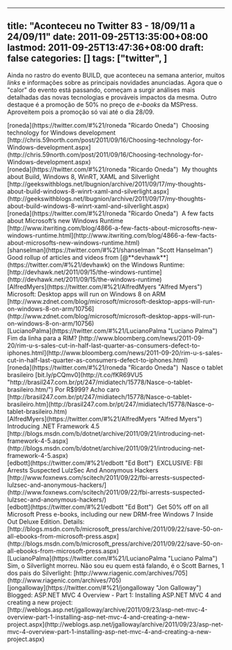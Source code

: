 
---
title: "Aconteceu no Twitter 83 - 18/09/11 a 24/09/11"
date: 2011-09-25T13:35:00+08:00
lastmod: 2011-09-25T13:47:36+08:00
draft: false
categories: []
tags: ["twitter", ]
---


Ainda no rastro do evento BUILD, que aconteceu na semana anterior, muitos *links* e informações sobre as principais novidades anunciadas. Agora que o "calor" do evento está passando, começam a surgir análises mais detalhadas das novas tecnologias e prováveis impactos da mesma. Outro destaque é a promoção de 50% no preço de *e-books* da MSPress. Aproveitem pois a promoção só vai até o dia 28/09.


<div class="tweet-row"><span class="tweet-user-name">[roneda](https://twitter.com/#%21/roneda "Ricardo Oneda")  </span>Choosing technology for Windows development [http://chris.59north.com/post/2011/09/16/Choosing-technology-for-Windows-development.aspx](http://chris.59north.com/post/2011/09/16/Choosing-technology-for-Windows-development.aspx)  


<div class="tweet-row"><span class="tweet-user-name">[roneda](https://twitter.com/#%21/roneda "Ricardo Oneda")  </span>My thoughts about Build, Windows 8, WinRT, XAML and Silverlight [http://geekswithblogs.net/lbugnion/archive/2011/09/17/my-thoughts-about-build-windows-8-winrt-xaml-and-silverlight.aspx](http://geekswithblogs.net/lbugnion/archive/2011/09/17/my-thoughts-about-build-windows-8-winrt-xaml-and-silverlight.aspx)  


<div class="tweet-row"><span class="tweet-user-name">[roneda](https://twitter.com/#%21/roneda "Ricardo Oneda")  </span>A few facts about Microsoft’s new Windows Runtime [http://www.itwriting.com/blog/4866-a-few-facts-about-microsofts-new-windows-runtime.html](http://www.itwriting.com/blog/4866-a-few-facts-about-microsofts-new-windows-runtime.html)  


<div class="tweet-row"><span class="tweet-user-name">[shanselman](https://twitter.com/#%21/shanselman "Scott Hanselman")  </span>Good rollup of articles and videos from [@**devhawk**](https://twitter.com/#%21/devhawk) on the Windows Runtime: [http://devhawk.net/2011/09/15/the-windows-runtime](http://devhawk.net/2011/09/15/the-windows-runtime)  


<div class="tweet-row"><span class="tweet-user-name">[AlfredMyers](https://twitter.com/#%21/AlfredMyers "Alfred Myers")  </span>Microsoft: Desktop apps will run on Windows 8 on ARM [http://www.zdnet.com/blog/microsoft/microsoft-desktop-apps-will-run-on-windows-8-on-arm/10756](http://www.zdnet.com/blog/microsoft/microsoft-desktop-apps-will-run-on-windows-8-on-arm/10756)  


<div class="tweet-row"><span class="tweet-user-name">[LucianoPalma](https://twitter.com/#%21/LucianoPalma "Luciano Palma")  </span>Fim da linha para a RIM? [http://www.bloomberg.com/news/2011-09-20/rim-u-s-sales-cut-in-half-last-quarter-as-consumers-defect-to-iphones.html](http://www.bloomberg.com/news/2011-09-20/rim-u-s-sales-cut-in-half-last-quarter-as-consumers-defect-to-iphones.html)  


<div class="tweet-row"><span class="tweet-user-name">[roneda](https://twitter.com/#%21/roneda "Ricardo Oneda")  </span>Nasce o tablet brasileiro [bit.ly/pCQmv0](http://t.co/fKR69VU5 "http://brasil247.com.br/pt/247/midiatech/15778/Nasce-o-tablet-brasileiro.htm/") Por R$999? Acho caro [http://brasil247.com.br/pt/247/midiatech/15778/Nasce-o-tablet-brasileiro.htm](http://brasil247.com.br/pt/247/midiatech/15778/Nasce-o-tablet-brasileiro.htm)  


<div class="tweet-row"><span class="tweet-user-name">[AlfredMyers](https://twitter.com/#%21/AlfredMyers "Alfred Myers")  </span>Introducing .NET Framework 4.5 [http://blogs.msdn.com/b/dotnet/archive/2011/09/21/introducing-net-framework-4-5.aspx](http://blogs.msdn.com/b/dotnet/archive/2011/09/21/introducing-net-framework-4-5.aspx)  


<div class="tweet-row"><span class="tweet-user-name">[edbott](https://twitter.com/#%21/edbott "Ed Bott")  </span>EXCLUSIVE: FBI Arrests Suspected LulzSec And Anonymous Hackers [http://www.foxnews.com/scitech/2011/09/22/fbi-arrests-suspected-lulzsec-and-anonymous-hackers/](http://www.foxnews.com/scitech/2011/09/22/fbi-arrests-suspected-lulzsec-and-anonymous-hackers/)  


<div class="tweet-row"><span class="tweet-user-name">[edbott](https://twitter.com/#%21/edbott "Ed Bott")  </span>Get 50% off on all Microsoft Press e-books, including our new DRM-free Windows 7 Inside Out Deluxe Edition. Details:   
[http://blogs.msdn.com/b/microsoft_press/archive/2011/09/22/save-50-on-all-ebooks-from-microsoft-press.aspx](http://blogs.msdn.com/b/microsoft_press/archive/2011/09/22/save-50-on-all-ebooks-from-microsoft-press.aspx)  


<div class="tweet-row"><span class="tweet-user-name">[LucianoPalma](https://twitter.com/#%21/LucianoPalma "Luciano Palma")  </span>Sim, o Silverlight morreu. Não sou eu quem está falando, é o Scott Barnes, 1 dos pais do Silverlight: [http://www.riagenic.com/archives/705](http://www.riagenic.com/archives/705)  


<div class="tweet-row"><span class="tweet-user-name">[jongalloway](https://twitter.com/#%21/jongalloway "Jon Galloway")  </span>Blogged: ASP.NET MVC 4 Overview - Part 1: Installing ASP.NET MVC 4 and creating a new project:   
[http://weblogs.asp.net/jgalloway/archive/2011/09/23/asp-net-mvc-4-overview-part-1-installing-asp-net-mvc-4-and-creating-a-new-project.aspx](http://weblogs.asp.net/jgalloway/archive/2011/09/23/asp-net-mvc-4-overview-part-1-installing-asp-net-mvc-4-and-creating-a-new-project.aspx)  

</div>
</div>
</div>
</div>
</div>
</div>
</div>
</div>
</div>
</div>
</div>
</div>


